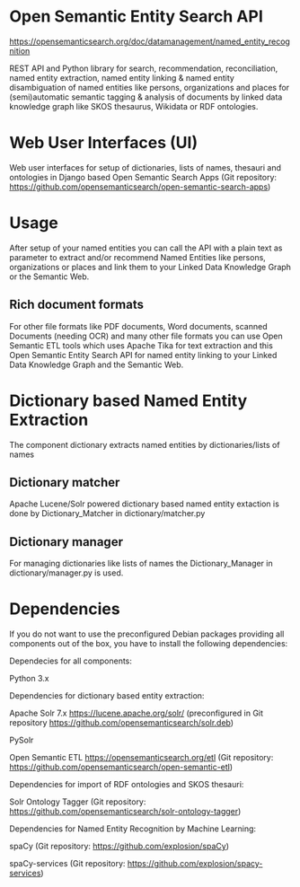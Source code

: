 Open Semantic Entity Search API
===============================

https://opensemanticsearch.org/doc/datamanagement/named_entity_recognition

REST API and Python library for search, recommendation, reconciliation, named entity extraction, named entity linking & named entity disambiguation of named entities like persons, organizations and places for (semi)automatic semantic tagging & analysis of documents by linked data knowledge graph like SKOS thesaurus, Wikidata or RDF ontologies.


Web User Interfaces (UI)
========================

Web user interfaces for setup of dictionaries, lists of names, thesauri and ontologies in Django based Open Semantic Search Apps (Git repository: https://github.com/opensemanticsearch/open-semantic-search-apps)


Usage
=====

After setup of your named entities you can call the API with a plain text as parameter to extract and/or recommend Named Entities like persons, organizations or places and link them to your Linked Data Knowledge Graph or the Semantic Web.


Rich document formats
---------------------

For other file formats like PDF documents, Word documents, scanned Documents (needing OCR) and many other file formats you can use Open Semantic ETL tools which uses Apache Tika for text extraction and this Open Semantic Entity Search API for named entity linking to your Linked Data Knowledge Graph and the Semantic Web.


Dictionary based Named Entity Extraction
========================================

The component dictionary extracts named entities by dictionaries/lists of names


Dictionary matcher
------------------
Apache Lucene/Solr powered dictionary based named entity extaction is done by Dictionary_Matcher in dictionary/matcher.py


Dictionary manager
------------------
For managing dictionaries like lists of names the Dictionary_Manager in dictionary/manager.py is used.


Dependencies
============

If you do not want to use the preconfigured Debian packages providing all components out of the box, you have to install the following dependencies:

Dependecies for all components:

Python 3.x


Dependencies for dictionary based entity extraction:

Apache Solr 7.x
https://lucene.apache.org/solr/ (preconfigured in Git repository https://github.com/opensemanticsearch/solr.deb)

PySolr

Open Semantic ETL
https://opensemanticsearch.org/etl (Git repository: https://github.com/opensemanticsearch/open-semantic-etl)


Dependencies for import of RDF ontologies and SKOS thesauri:

Solr Ontology Tagger (Git repository: https://github.com/opensemanticsearch/solr-ontology-tagger)


Dependencies for Named Entity Recognition by Machine Learning:

spaCy (Git repository: https://github.com/explosion/spaCy)

spaCy-services (Git repository: https://github.com/explosion/spacy-services)
